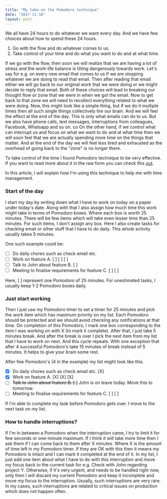 ```yaml
---
title: "My take on the Pomodoro technique"
date: "2017-11-16"
layout: post
---
```


We all have 24 hours to do whatever we want every day. And we have few choices about how to spend these 24 hours.

1. Go with the flow and do whatever comes to us.
2. Take control of your time and do what you want to do and at what time.

If we go with the flow, then soon we will realize that we are having a lot of stress and the work-life balance is tilting dangerously towards work. Let's say for e.g. on every new email that comes to us if we are stopping whatever we are doing to read that email. Then after reading that email either we will go back to our original work that we were doing or we might decide to reply that email. Both of these choices will lead to breaking our thought flow or zone that we were in when we got the email. Now to get back to that zone we will need to recollect everything related to what we were doing. Now, this might look like a simple thing, but if we do it multiple times then all such single things collectively tire our brain. And we will feel the effect at the end of the day. This is only what emails can do to us. But we also have phone calls, text messages, interruptions from colleagues, Facebook, Whatsapp and so on.
co
On the other hand, if we control what can interrupt us and focus on what we want to do and at what time then we will soon feel that we are actually spending more time on the things that matter. And at the end of the day we will feel less tired and exhausted as the overhead of going back to the "_zone_" is no longer there.

To take control of the time I found Pomodoro technique to be very effective. If you want to read more about it in the raw form you can check this [out](https://cirillocompany.de/pages/pomodoro-technique).  

In this article, I will explain how I'm using this technique to help me with time management.

### Start of the day
I start my day by writing down what I have to work on today on a paper under today's date. Along with that I also assign how much time this work might take in terms of Pomodoro boxes. Where each box is worth 25 minutes. There will be few items which will take even lesser time than 25 minutes. For such items, I don't assign any box. Here I also create tasks for checking email or other stuff that I have to do daily. This whole activity usually takes 5 minutes.

One such example could be:
- [ ] Do daily chores such as check email etc.
- [ ] Work on feature A.  [ ] [ ] [ ]
- [ ] Talk to John about feature B.  [ ]
- [ ] Meeting to finalise requirements for feature C. [ ] [ ]

Here, [ ] represent one Pomodoro of 25 minutes. For unestimated tasks, I usually keep 1-2 Pomodoro boxes daily.

### Just start working
Then I just use my Pomodoro timer to set a timer for 25 minutes and pick the work item which has maximum priority on my list. Each Pomodoro should be protected and we should avoid checking any notifications at that time. On completion of this Pomodoro, I mark one box corresponding to the item I was working on with X (to mark it complete). After that, I just take 5 minutes break. And after the break is over I pick the next item from my list that I have to work on next. And this cycle repeats. With one exception that after 4 successful Pomodoro's take 15 minutes of break instead of 5 minutes. It helps to give your brain some rest.

After few Pomodoro's (4 in the example) my list might look like this.

- [X] Do daily chores such as check email etc. [X]
- [X] Work on feature A.  [X] [X] [X]
- [ ] ~~Talk to John about feature B.  [ ]~~ John is on leave today. Move this to tomorrow.
- [ ] Meeting to finalise requirements for feature C. [ ] [ ]

If I'm able to complete my task before Pomodoro gets over. I move to the next task on my list.

### How to handle interruptions?
If I'm in between a Pomodoro when the interruption came, I try to limit it for few seconds or one-minute maximum. If I think it will take more time then I ask them if I can come back to them after X minutes. Where X is the amount of time left in my Pomodoro timer. If they are OK with this then it means my Pomodoro is intact and I can mark it completed at the end of it. In my list, I just add one item about what I have to do with this interruption and move my focus back to the current task for e.g. Check with John regarding project Y. Otherwise, if it's very urgent, and needs to be handled right now, only then I will discard my current Pomodoro and keep it incomplete and move my focus to the interruption. Usually, such interruptions are very rare. In my cases, such interruptions are related to critical issues on production which does not happen often.
